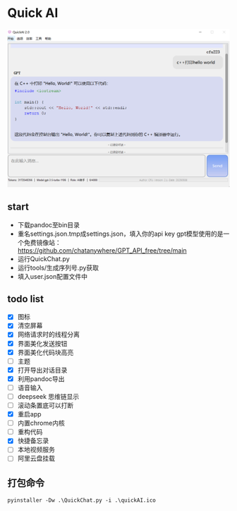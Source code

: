 # Quick AI

![img.png](img.png)

## start

* 下载pandoc至bin目录
* 重名settings.json.tmp成settings.json，填入你的api key
  gpt模型使用的是一个免费镜像站：https://github.com/chatanywhere/GPT_API_free/tree/main
* 运行QuickChat.py
* 运行tools/生成序列号.py获取
* 填入user.json配置文件中

## todo list

- [x] 图标
- [x] 清空屏幕
- [x] 网络请求时的线程分离
- [x] 界面美化发送按钮
- [x] 界面美化代码块高亮
- [ ] 主题
- [x] 打开导出对话目录
- [x] 利用pandoc导出
- [ ] 语音输入
- [ ] deepseek 思维链显示
- [ ] 滚动条置底可以打断
- [x] 重启app
- [ ] 内置chrome内核
- [ ] 重构代码
- [x] 快捷备忘录
- [ ] 本地视频服务
- [ ] 阿里云盘挂载

## 打包命令

```shell
pyinstaller -Dw .\QuickChat.py -i .\quickAI.ico
```